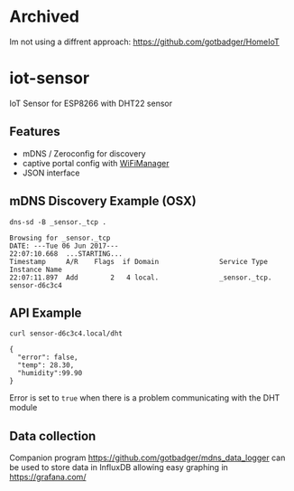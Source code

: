 # Archived
Im not using a diffrent approach:
https://github.com/gotbadger/HomeIoT

# iot-sensor
IoT Sensor for ESP8266 with DHT22 sensor

## Features
- mDNS / Zeroconfig for discovery
- captive portal config with [WiFiManager](https://github.com/tzapu/WiFiManager#quick-start)
- JSON interface

## mDNS Discovery Example (OSX)
`dns-sd -B _sensor._tcp .`

```
Browsing for _sensor._tcp
DATE: ---Tue 06 Jun 2017---
22:07:10.668  ...STARTING...
Timestamp     A/R    Flags  if Domain               Service Type         Instance Name
22:07:11.897  Add        2   4 local.               _sensor._tcp.        sensor-d6c3c4
```

## API Example
`curl sensor-d6c3c4.local/dht`                                                              
```
{ 
  "error": false,
  "temp": 28.30,
  "humidity":99.90
}
```

Error is set to `true` when there is a problem communicating with the DHT module

## Data collection

Companion program https://github.com/gotbadger/mdns_data_logger can be used to store data in InfluxDB allowing easy graphing in https://grafana.com/

